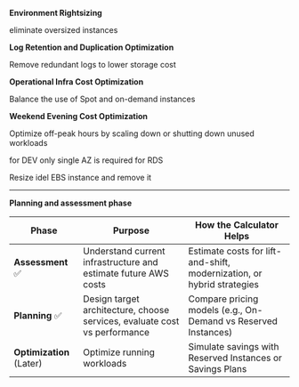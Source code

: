 **Environment Rightsizing**

eliminate oversized instances 

**Log Retention and Duplication Optimization**

Remove redundant logs to lower storage cost 

**Operational Infra Cost Optimization**

Balance the use of Spot and on-demand instances

**Weekend Evening Cost Optimization**

Optimize off-peak hours by scaling down or shutting down unused workloads

for DEV only single AZ is required for RDS 

Resize idel EBS instance and remove it

****************************************

**Planning and assessment phase**

| **Phase**                | **Purpose**                                                               | **How the Calculator Helps**                                           |
| ------------------------ | ------------------------------------------------------------------------- | ---------------------------------------------------------------------- |
| **Assessment** ✅         | Understand current infrastructure and estimate future AWS costs           | Estimate costs for lift-and-shift, modernization, or hybrid strategies |
| **Planning** ✅           | Design target architecture, choose services, evaluate cost vs performance | Compare pricing models (e.g., On-Demand vs Reserved Instances)         |
| **Optimization** (Later) | Optimize running workloads                                                | Simulate savings with Reserved Instances or Savings Plans              |







